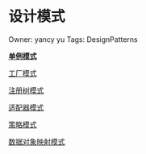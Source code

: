 # 设计模式

Owner: yancy yu
Tags: DesignPatterns

[**单例模式**](%E5%8D%95%E4%BE%8B%E6%A8%A1%E5%BC%8F%20e5a69ea33d7248eabad97557c9c1053e.md)

[工厂模式](%E5%B7%A5%E5%8E%82%E6%A8%A1%E5%BC%8F%2054154e812bcd4639b146bb540d18f011.md)

[注册树模式](%E6%B3%A8%E5%86%8C%E6%A0%91%E6%A8%A1%E5%BC%8F%204c6182a9fb3a44aa828c39be0ff89a5b.md)

[适配器模式](%E9%80%82%E9%85%8D%E5%99%A8%E6%A8%A1%E5%BC%8F%20b24c6118867e44dcaa65a7d6f9e52eba.md)

[策略模式](%E7%AD%96%E7%95%A5%E6%A8%A1%E5%BC%8F%20b8730505aefe4733a36aa8d21fb47c2b.md)

[数据对象映射模式](%E6%95%B0%E6%8D%AE%E5%AF%B9%E8%B1%A1%E6%98%A0%E5%B0%84%E6%A8%A1%E5%BC%8F%20ee7fc2f6b1a540e497e782bf5386e743.md)